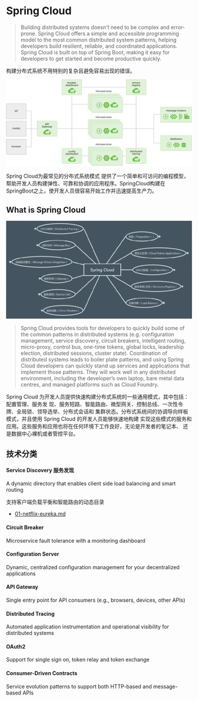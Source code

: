 # Spring Cloud

> Building distributed systems doesn't need to be complex and error-prone. Spring Cloud offers a simple and accessible programming model to the most common distributed system patterns, helping developers build resilient, reliable, and coordinated applications. Spring Cloud is built on top of Spring Boot, making it easy for developers to get started and become productive quickly.

构建分布式系统不用特别的复杂且避免容易出现的错误。

![img](assets/diagram-distributed-systems.svg)

Spring Cloud为最常见的分布式系统模式 提供了一个简单和可访问的编程模型，帮助开发人员构建弹性、可靠和协调的应用程序。SpringCloud构建在 SpringBoot之上，使开发人员很容易开始工作并迅速提高生产力。

## What is Spring Cloud 



![image-20191130202345018](assets/image-20191130202345018.png)

> Spring Cloud provides tools for developers to quickly build some of the common patterns in distributed systems (e.g. configuration management, service discovery, circuit breakers, intelligent routing, micro-proxy, control bus, one-time tokens, global locks, leadership election, distributed sessions, cluster state). Coordination of distributed systems leads to boiler plate patterns, and using Spring Cloud developers can quickly stand up services and applications that implement those patterns. They will work well in any distributed environment, including the developer’s own laptop, bare metal data centres, and managed platforms such as Cloud Foundry.

Spring Cloud 为开发⼈员提供快速构建分布式系统的⼀些通⽤模式，其中包括：配置管理、服务发 现、服务短路、智能路由、微型⽹关、控制总线、⼀次性令牌、全局锁、领导选举、分布式会话和 集群状态。分布式系统间的协调导向样板模式，并且使⽤ Spring Cloud 的开发⼈员能够快速地构建 实现这些模式的服务和应⽤。这些服务和应⽤也将在任何环境下⼯作良好，⽆论是开发者的笔记本、 还是数据中⼼裸机或者管控平台。

## 技术分类

#### **Service Discovery** 服务发现

A dynamic directory that enables client side load balancing and smart routing

支持客户端负载平衡和智能路由的动态目录

-   [01-netflix-eureka.md](05-spring-cloud-netflix/01-netflix-eureka.md) 

#### **Circuit Breaker**

Microservice fault tolerance with a monitoring dashboard

#### **Configuration Server**

Dynamic, centralized configuration management for your decentralized applications

#### **API Gateway**

Single entry point for API consumers (e.g., browsers, devices, other APIs)

#### **Distributed Tracing**

Automated application instrumentation and operational visibility for distributed systems

#### **OAuth2**

Support for single sign on, token relay and token exchange

#### **Consumer-Driven Contracts**

Service evolution patterns to support both HTTP-based and message-based APIs